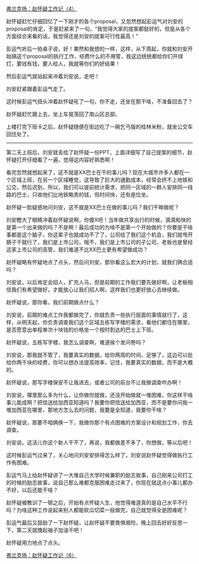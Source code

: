 <p></p><a href="https://zhuanlan.zhihu.com/p/63508250" data-draft-node="block" data-draft-type="link-card" data-image="https://pic3.zhimg.com/v2-f8e4a46ab0669116c754f452c95cf0c6_180x120.jpg" data-image-width="748" data-image-height="236" class="internal">弗兰克扬：赵怀疑工作记（4）</a><p>赵怀疑赶忙仔细回忆了一下刚才的各个proposal，又忽然想起彭运气对刘安的proposal的肯定，于是赶紧来了一句，“我觉得大家的提案都挺好的，但是从各个方面综合来看的话，我觉得还是刘安的提案可行性最高！”</p><p>彭运气听后一拍桌子说，好！果然和我想的一样，这样，从下周起，你就和刘安开始搞这个proposal的执行工作，经费什么的不用管，我这边统统都给你们开绿灯，要钱有钱，要人给人，我就等你们的好结果！</p><p>然后彭运气就站起来冲着刘安说，走吧！</p><p>刘安赶紧跟着彭运气走了。</p><p>这时候彭运气扭头冲着赵怀疑吼了一句，你不走，还坐在那干啥，不准备回去了？</p><p>赵怀疑赶忙跟上去，坐上车晃荡回了南山区总部。</p><p>上楼打完下班卡之后，赵怀疑随便在街边吃了一碗乞丐版的桂林米粉，就坐公交车回住处了。</p><hr/><p>第二天上班后，刘安就丢给了赵怀疑一份PPT，上面详细写了自己提案的细节，赵怀疑打开仔细看了一遍，觉得这内容好熟悉啊！</p><p>看完忽然就想起来了，这不就是XX巴士在干的事儿吗？现在大城市许多人都在一个区域上班，在另一个区域睡觉，这导致了巨大的通勤成本，经常会挤不上地铁和公交，然后迟到，所以，我们可以提前统计需求，把同一区域的一群人安排同一线路的巴士，只收他们比地铁略贵的钱，但时间快，还有座位坐。</p><p>赵怀疑一脸疑惑地问刘安，这不就是XX巴士在做的事儿吗？我们干嘛做呢？</p><p>刘安瞪大了眼睛冲着赵怀疑说啊，你傻X吧！当年做共享出行的时候，滴滴和快的是第一个出来做的吗？不是啊！最后成功的为啥不是第一个开始做的？你要是干啥事都是这个脑子，你这辈子也就成功不了了，公司给了我们这个机会，我们就甩开膀子干就行了，我们是上市公司，哦不，我们是上市公司的子公司，老板也是曾经这家上市公司的高管，我们难道不比XX巴士更有希望做成功？</p><p>赵怀疑略有怀疑地点了点头，然后问刘安，那你看这么宏大的计划，就我们俩合适吗？</p><p>刘安说，以后肯定会招人，扩充人马，但是前期的工作我们要先做好啊，让老板相信我们有希望做好，才能放心让我们招人啊，这样我们也更好放心去继续做。</p><p>赵怀疑说，那你看，我们前期做点什么？</p><p>刘安说，前期的难点工作我都做完了，你就负责一些执行层面的事情就行了，这样，从明天起，你负责调查我们这个区域五栋写字楼的需求，看他们都住在哪里，是否愿意出单程单次十块钱的价格坐一个按时到达的巴士上下班。</p><p>赵怀疑说，五栋写字楼，我怎么调查啊，难道挨个发问卷吗？</p><p>刘安说，那我就不管了，我要真实的数据，给你两周的时间，足够了，这边可以批给你两千块的经费，你可以想办法提高效率，记住，我要真实的数据，而不是大概的。</p><p>赵怀疑说，那写字楼保安不让我进去，或者公司的前台不让我做调查咋办啊！</p><p>刘安说，哪里那么多为什么，让你做你就做，还没开始做就一堆困难，你这样干啥事儿能成啊？把信送给加西亚知道吗？我要你把信送给加西亚，而不是要你问我一堆加西亚在哪里，那地方怎么去的问题，我要是全知道，我要你干啥？</p><p>赵怀疑说，那要不咱俩换一下，我做你那个有点困难的方案设计和规划工作，你去调查。</p><p>刘安说，这活儿你这个新人干不了，再说，我都做差不多了，你想做，等以后吧！</p><p>这时候彭运气过来了，关心地问刘安安排得怎么样了，刘安说赵怀疑觉得做执行工作有困难。</p><p>彭运气马上给赵怀疑讲了一大堆自己大学时候兼职的励志故事，自己刚来公司打工的时候的励志故事，说自己那么难都克服困难走过来了，你现在就这点小事儿都办不好，以后还能干啥？</p><p>赵怀疑被教训了一顿之后，开始有点怀疑人生，他觉得难道真的是自己水平不行吗？为啥这种工作说起来别人都能砍瓜切菜一般做完，自己就觉得全是困难呢？</p><p>彭运气最后又鼓励了一下赵怀疑，让赵怀疑不要畏惧艰险，晚上回去好好反思一下，第二天就撸起袖子加油干吧！</p><p>赵怀疑用力地点了点头。</p><a href="https://zhuanlan.zhihu.com/p/64866261" data-draft-node="block" data-draft-type="link-card" data-image="https://pic3.zhimg.com/v2-8e6855c2d286991660b26ecb797e9c02_180x120.jpg" data-image-width="854" data-image-height="316" class="internal">弗兰克扬：赵怀疑工作记（6）</a><p></p>